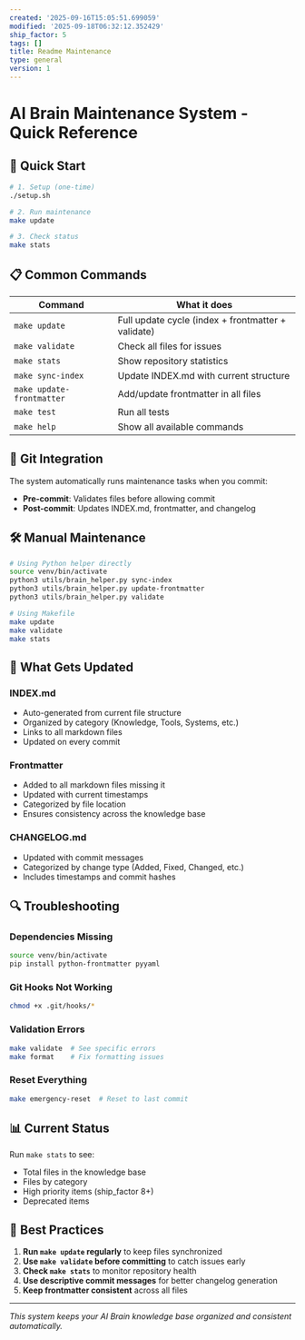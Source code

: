 ```yaml
---
created: '2025-09-16T15:05:51.699059'
modified: '2025-09-18T06:32:12.352429'
ship_factor: 5
tags: []
title: Readme Maintenance
type: general
version: 1
---
```


# AI Brain Maintenance System - Quick Reference

## 🚀 Quick Start

```bash
# 1. Setup (one-time)
./setup.sh

# 2. Run maintenance
make update

# 3. Check status
make stats
```

## 📋 Common Commands

| Command | What it does |
|---------|-------------|
| `make update` | Full update cycle (index + frontmatter + validate) |
| `make validate` | Check all files for issues |
| `make stats` | Show repository statistics |
| `make sync-index` | Update INDEX.md with current structure |
| `make update-frontmatter` | Add/update frontmatter in all files |
| `make test` | Run all tests |
| `make help` | Show all available commands |

## 🔄 Git Integration

The system automatically runs maintenance tasks when you commit:

- **Pre-commit**: Validates files before allowing commit
- **Post-commit**: Updates INDEX.md, frontmatter, and changelog

## 🛠️ Manual Maintenance

```bash
# Using Python helper directly
source venv/bin/activate
python3 utils/brain_helper.py sync-index
python3 utils/brain_helper.py update-frontmatter
python3 utils/brain_helper.py validate

# Using Makefile
make update
make validate
make stats
```

## 📁 What Gets Updated

### INDEX.md
- Auto-generated from current file structure
- Organized by category (Knowledge, Tools, Systems, etc.)
- Links to all markdown files
- Updated on every commit

### Frontmatter
- Added to all markdown files missing it
- Updated with current timestamps
- Categorized by file location
- Ensures consistency across the knowledge base

### CHANGELOG.md
- Updated with commit messages
- Categorized by change type (Added, Fixed, Changed, etc.)
- Includes timestamps and commit hashes

## 🔍 Troubleshooting

### Dependencies Missing
```bash
source venv/bin/activate
pip install python-frontmatter pyyaml
```

### Git Hooks Not Working
```bash
chmod +x .git/hooks/*
```

### Validation Errors
```bash
make validate  # See specific errors
make format    # Fix formatting issues
```

### Reset Everything
```bash
make emergency-reset  # Reset to last commit
```

## 📊 Current Status

Run `make stats` to see:
- Total files in the knowledge base
- Files by category
- High priority items (ship_factor 8+)
- Deprecated items

## 🎯 Best Practices

1. **Run `make update` regularly** to keep files synchronized
2. **Use `make validate` before committing** to catch issues early
3. **Check `make stats`** to monitor repository health
4. **Use descriptive commit messages** for better changelog generation
5. **Keep frontmatter consistent** across all files

---

*This system keeps your AI Brain knowledge base organized and consistent automatically.*